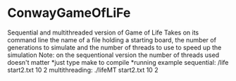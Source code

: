 # ConwayGameOfLiFe
Sequential and multithreaded version of Game of Life
Takes on its command line the name of a file holding a starting board, the number of generations to simulate and the number of threads to use
to speed up the simulation
Note: on the sequentional version the number of threads used doesn't matter
*just type make to compile
*running example sequential: /life start2.txt 10 2 
            multithreading: ./lifeMT start2.txt 10 2
